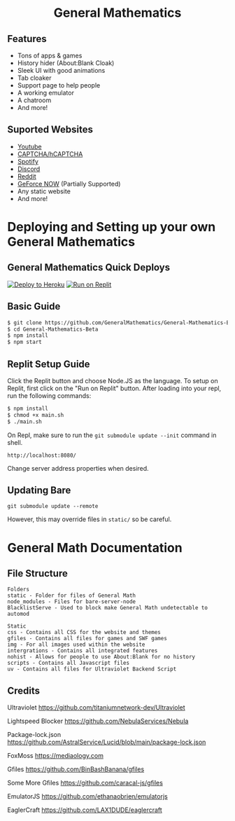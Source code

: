 <h1 align="center">General Mathematics</h1>

## Features 
- Tons of apps & games
- History hider (About:Blank Cloak)
- Sleek UI with good animations
- Tab cloaker
- Support page to help people
- A working emulator
- A chatroom
- And more!

## Suported Websites
- [Youtube](https://www.youtube.com)
- [CAPTCHA/hCAPTCHA](https://www.captcha.net)
- [Spotify](https://spotify.com)
- [Discord](https://discord.com)
- [Reddit](https://reddit.com)
- [GeForce NOW](https://play.geforcenow.com/) (Partially Supported)
- Any static website
- And more!

# Deploying and Setting up your own General Mathematics

## General Mathematics Quick Deploys

[![Deploy to Heroku](https://raw.githubusercontent.com/BinBashBanana/deploy-buttons/master/buttons/remade/heroku.svg)](https://heroku.com/deploy/?template=https://github.com/GeneralMathematics/General-Mathematics-Beta)
[![Run on Replit](https://raw.githubusercontent.com/BinBashBanana/deploy-buttons/master/buttons/remade/replit.svg)](https://replit.com/github/GeneralMathematics/General-Mathematics-Beta)

## Basic Guide

```sh
$ git clone https://github.com/GeneralMathematics/General-Mathematics-Beta --recursive
$ cd General-Mathematics-Beta
$ npm install
$ npm start
```

## Replit Setup Guide

Click the Replit button and choose Node.JS as the language.
To setup on Replit, first click on the "Run on Replit" button. After loading into your repl, run the following commands:
```sh
$ npm install
$ chmod +x main.sh
$ ./main.sh
```
On Repl, make sure to run the `git submodule update --init` command in shell.

`http://localhost:8080/`

Change server address properties when desired. 

## Updating Bare
```
git submodule update --remote
```

However, this may override files in `static/` so be careful.

# General Math Documentation

## File Structure
```
Folders
static - Folder for files of General Math
node_modules - Files for bare-server-node
BlacklistServe - Used to block make General Math undetectable to automod

Static
css - Contains all CSS for the website and themes
gfiles - Contains all files for games and SWF games
img - For all images used within the website
intergrations - Contains all integrated features
nohist - Allows for people to use About:Blank for no history
scripts - Contains all Javascript files
uv - Contains all files for Ultraviolet Backend Script
```

## Credits

Ultraviolet https://github.com/titaniumnetwork-dev/Ultraviolet

Lightspeed Blocker https://github.com/NebulaServices/Nebula

Package-lock.json https://github.com/AstralService/Lucid/blob/main/package-lock.json

FoxMoss https://mediaology.com

Gfiles https://github.com/BinBashBanana/gfiles

Some More Gfiles https://github.com/caracal-js/gfiles

EmulatorJS https://github.com/ethanaobrien/emulatorjs

EaglerCraft https://github.com/LAX1DUDE/eaglercraft
